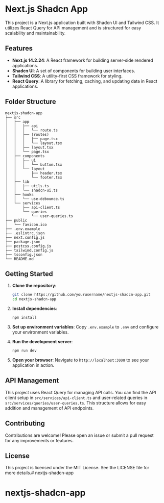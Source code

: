 # Next.js Shadcn App

This project is a Next.js application built with Shadcn UI and Tailwind CSS. It utilizes React Query for API management and is structured for easy scalability and maintainability.

## Features

- **Next.js 14.2.24**: A React framework for building server-side rendered applications.
- **Shadcn UI**: A set of components for building user interfaces.
- **Tailwind CSS**: A utility-first CSS framework for styling.
- **React Query**: A library for fetching, caching, and updating data in React applications.

## Folder Structure

```
nextjs-shadcn-app
├── src
│   ├── app
│   │   ├── api
│   │   │   └── route.ts
│   │   ├── (routes)
│   │   │   ├── page.tsx
│   │   │   └── layout.tsx
│   │   ├── layout.tsx
│   │   └── page.tsx
│   ├── components
│   │   ├── ui
│   │   │   └── button.tsx
│   │   └── layout
│   │       ├── header.tsx
│   │       └── footer.tsx
│   ├── lib
│   │   ├── utils.ts
│   │   └── shadcn-ui.ts
│   ├── hooks
│   │   └── use-debounce.ts
│   └── services
│       ├── api-client.ts
│       └── queries
│           └── user-queries.ts
├── public
│   └── favicon.ico
├── .env.example
├── .eslintrc.json
├── next.config.js
├── package.json
├── postcss.config.js
├── tailwind.config.js
├── tsconfig.json
└── README.md
```

## Getting Started

1. **Clone the repository**:
   ```bash
   git clone https://github.com/yourusername/nextjs-shadcn-app.git
   cd nextjs-shadcn-app
   ```

2. **Install dependencies**:
   ```bash
   npm install
   ```

3. **Set up environment variables**:
   Copy `.env.example` to `.env` and configure your environment variables.

4. **Run the development server**:
   ```bash
   npm run dev
   ```

5. **Open your browser**:
   Navigate to `http://localhost:3000` to see your application in action.

## API Management

This project uses React Query for managing API calls. You can find the API client setup in `src/services/api-client.ts` and user-related queries in `src/services/queries/user-queries.ts`. This structure allows for easy addition and management of API endpoints.

## Contributing

Contributions are welcome! Please open an issue or submit a pull request for any improvements or features.

## License

This project is licensed under the MIT License. See the LICENSE file for more details.# nextjs-shadcn-app
# nextjs-shadcn-app
